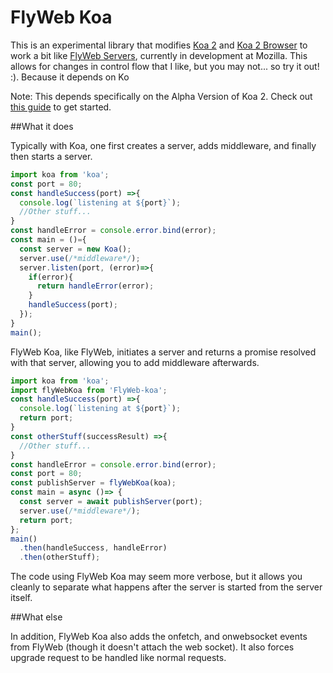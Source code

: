 # FlyWeb Koa

This is an experimental library that modifies [Koa 2](https://github.com/koajs/koa/tree/v2.x) and [Koa 2 Browser](https://github.com/johnhenry/koa-2-browser) to work a bit like [FlyWeb Servers](https://flyweb.github.io/), currently in development at Mozilla. This allows for changes in control flow that I like, but you may not... so try it out! :). Because it depends on Ko

Note: This depends specifically on the Alpha Version of Koa 2. Check out [this guide](https://www.smashingmagazine.com/2016/08/getting-started-koa-2-async-functions/) to get started.

##What it does

Typically with Koa, one first creates a server, adds middleware, and finally then starts a server.

```js
import koa from 'koa';
const port = 80;
const handleSuccess(port) =>{
  console.log(`listening at ${port}`);
  //Other stuff...
}
const handleError = console.error.bind(error);
const main = ()={
  const server = new Koa();
  server.use(/*middleware*/);
  server.listen(port, (error)=>{
    if(error){
      return handleError(error);
    }
    handleSuccess(port);
  });
}
main();
```

FlyWeb Koa, like FlyWeb, initiates a server and returns a promise resolved with that server, allowing you to add middleware afterwards.

```js
import koa from 'koa';
import flyWebKoa from 'FlyWeb-koa';
const handleSuccess(port) =>{
  console.log(`listening at ${port}`);
  return port;
}
const otherStuff(successResult) =>{
  //Other stuff...
}
const handleError = console.error.bind(error);
const port = 80;
const publishServer = flyWebKoa(koa);
const main = async ()=> {
  const server = await publishServer(port);
  server.use(/*middleware*/);
  return port;
};
main()
  .then(handleSuccess, handleError)
  .then(otherStuff);
```

The code using FlyWeb Koa may seem more verbose, but it allows you cleanly to separate what happens after the server is started from the server itself.

##What else

In addition, FlyWeb Koa also adds the onfetch, and onwebsocket events from FlyWeb (though it doesn't attach the web socket). It also forces upgrade request to be handled like normal requests.
